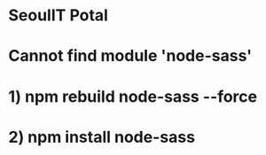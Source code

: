 # SeoulIT Potal

# Cannot find module 'node-sass'

# 1) npm rebuild node-sass --force 

# 2) npm install node-sass